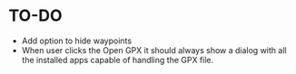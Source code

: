 # TO-DO

- Add option to hide waypoints
- When user clicks the Open GPX it should always show a dialog with all the installed apps capable of handling the GPX file.
